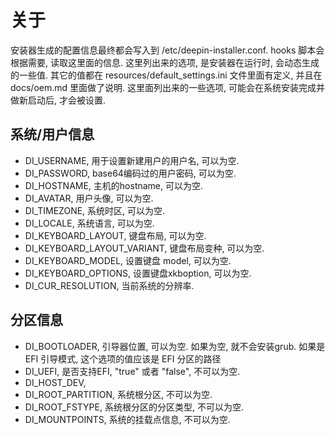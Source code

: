 
# 关于
安装器生成的配置信息最终都会写入到 /etc/deepin-installer.conf. hooks 脚本会根据需要,
读取这里面的信息. 这里列出来的选项, 是安装器在运行时, 会动态生成的一些值. 其它的值都在
resources/default_settings.ini 文件里面有定义, 并且在 docs/oem.md 里面做了说明.
这里面列出来的一些选项, 可能会在系统安装完成并做新启动后, 才会被设置.


## 系统/用户信息
* DI_USERNAME, 用于设置新建用户的用户名, 可以为空.
* DI_PASSWORD, base64编码过的用户密码, 可以为空.
* DI_HOSTNAME, 主机的hostname, 可以为空.
* DI_AVATAR, 用户头像, 可以为空.
* DI_TIMEZONE, 系统时区, 可以为空.
* DI_LOCALE, 系统语言, 可以为空.
* DI_KEYBOARD_LAYOUT, 键盘布局, 可以为空.
* DI_KEYBOARD_LAYOUT_VARIANT, 键盘布局变种, 可以为空.
* DI_KEYBOARD_MODEL, 设置键盘 model, 可以为空.
* DI_KEYBOARD_OPTIONS, 设置键盘xkboption, 可以为空.
* DI_CUR_RESOLUTION, 当前系统的分辨率.

## 分区信息
* DI_BOOTLOADER, 引导器位置, 可以为空. 如果为空, 就不会安装grub. 如果是 EFI 引导模式,
这个选项的值应该是 EFI 分区的路径
* DI_UEFI, 是否支持EFI, "true" 或者 "false", 不可以为空.
* DI_HOST_DEV,
* DI_ROOT_PARTITION, 系统根分区, 不可以为空.
* DI_ROOT_FSTYPE, 系统根分区的分区类型, 不可以为空.
* DI_MOUNTPOINTS, 系统的挂载点信息, 不可以为空.